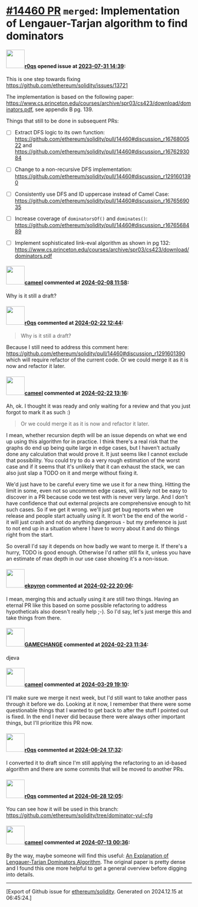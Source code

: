# [\#14460 PR](https://github.com/ethereum/solidity/pull/14460) `merged`: Implementation of Lengauer-Tarjan algorithm to find dominators

#### <img src="https://avatars.githubusercontent.com/u/457348?u=e02c93e6d98c1154952140a8d5af50d9d5ca59c9&v=4" width="50">[r0qs](https://github.com/r0qs) opened issue at [2023-07-31 14:39](https://github.com/ethereum/solidity/pull/14460):

This is one step towards fixing https://github.com/ethereum/solidity/issues/13721

The implementation is based on the following paper: https://www.cs.princeton.edu/courses/archive/spr03/cs423/download/dominators.pdf, see appendix B pg. 139.

Things that still to be done in subsequent PRs:

- [ ] Extract DFS logic to its own function: https://github.com/ethereum/solidity/pull/14460#discussion_r1676800522 and https://github.com/ethereum/solidity/pull/14460#discussion_r1676293084
- [ ] Change to a non-recursive DFS implementation: https://github.com/ethereum/solidity/pull/14460#discussion_r1291601390
- [ ] Consistently use DFS and ID uppercase instead of Camel Case: https://github.com/ethereum/solidity/pull/14460#discussion_r1676569035
- [ ] Increase coverage of `dominatorsOf()` and `dominates()`: https://github.com/ethereum/solidity/pull/14460#discussion_r1676568489
- [ ] Implement sophisticated link-eval algorithm as shown in pg 132: https://www.cs.princeton.edu/courses/archive/spr03/cs423/download/dominators.pdf


#### <img src="https://avatars.githubusercontent.com/u/137030?v=4" width="50">[cameel](https://github.com/cameel) commented at [2024-02-08 11:58](https://github.com/ethereum/solidity/pull/14460#issuecomment-1933964455):

Why is it still a draft?

#### <img src="https://avatars.githubusercontent.com/u/457348?u=e02c93e6d98c1154952140a8d5af50d9d5ca59c9&v=4" width="50">[r0qs](https://github.com/r0qs) commented at [2024-02-22 12:44](https://github.com/ethereum/solidity/pull/14460#issuecomment-1959383048):

> Why is it still a draft?

Because I still need to address this comment here: https://github.com/ethereum/solidity/pull/14460#discussion_r1291601390 which will require refactor of the current code. Or we could merge it as it is now and refactor it later.

#### <img src="https://avatars.githubusercontent.com/u/137030?v=4" width="50">[cameel](https://github.com/cameel) commented at [2024-02-22 13:16](https://github.com/ethereum/solidity/pull/14460#issuecomment-1959436780):

Ah, ok. I thought it was ready and only waiting for a review and that you just forgot to mark it as such :)

> Or we could merge it as it is now and refactor it later.

I mean, whether recursion depth will be an issue depends on what we end up using this algorithm for in practice. I think there's a real risk that the graphs do end up being quite large in edge cases, but I haven't actually done any calculation that would prove it. It just seems like I cannot exclude that possibility. You could try to do a very rough estimation of the worst case and if it seems that it's unlikely that it can exhaust the stack, we can also just slap a TODO on it and merge without fixing it.

We'd just have to be careful every time we use it for a new thing. Hitting the limit in some, even not so uncommon edge cases, will likely not be easy to discover in a PR because code we test with is never very large. And I don't have confidence that out external projects are comprehensive enough to hit such cases. So if we get it wrong. we'll just get bug reports when we release and people start actually using it. It won't be the end of the world - it will just crash and not do anything dangerous - but my preference is just to not end up in a situation where I have to worry about it and do things right from the start.

So overall I'd say it depends on how badly we want to merge it. If there's a hurry, TODO is good enough. Otherwise I'd rather still fix it, unless you have an estimate of max depth in our use case showing it's a non-issue.

#### <img src="https://avatars.githubusercontent.com/u/1347491?v=4" width="50">[ekpyron](https://github.com/ekpyron) commented at [2024-02-22 20:06](https://github.com/ethereum/solidity/pull/14460#issuecomment-1960202786):

I mean, merging this and actually using it are still two things.
Having an eternal PR like this based on some possible refactoring to address hypotheticals also doesn't really help ;-). So I'd say, let's just merge this and take things from there.

#### <img src="https://avatars.githubusercontent.com/u/4276718?u=440f6ad3063139363f7afbc7d8322481b6b060f7&v=4" width="50">[GAMECHANGE](https://github.com/GAMECHANGE) commented at [2024-02-23 11:34](https://github.com/ethereum/solidity/pull/14460#issuecomment-1961170921):

djeva

#### <img src="https://avatars.githubusercontent.com/u/137030?v=4" width="50">[cameel](https://github.com/cameel) commented at [2024-03-29 19:10](https://github.com/ethereum/solidity/pull/14460#issuecomment-2027640128):

I'll make sure we merge it next week, but I'd still want to take another pass through it before we do. Looking at it now, I remember that there were some questionable things that I wanted to get back to after the stuff I pointed out is fixed. In the end I never did because there were always other important things, but I'll prioritize this PR now.

#### <img src="https://avatars.githubusercontent.com/u/457348?u=e02c93e6d98c1154952140a8d5af50d9d5ca59c9&v=4" width="50">[r0qs](https://github.com/r0qs) commented at [2024-06-24 17:32](https://github.com/ethereum/solidity/pull/14460#issuecomment-2187073718):

I converted it to draft since I'm still applying the refactoring to an id-based algorithm and there are some commits that will be moved to another PRs.

#### <img src="https://avatars.githubusercontent.com/u/457348?u=e02c93e6d98c1154952140a8d5af50d9d5ca59c9&v=4" width="50">[r0qs](https://github.com/r0qs) commented at [2024-06-28 12:05](https://github.com/ethereum/solidity/pull/14460#issuecomment-2196759048):

You can see how it will be used in this branch: https://github.com/ethereum/solidity/tree/dominator-yul-cfg

#### <img src="https://avatars.githubusercontent.com/u/137030?v=4" width="50">[cameel](https://github.com/cameel) commented at [2024-07-13 00:36](https://github.com/ethereum/solidity/pull/14460#issuecomment-2226581291):

By the way, maybe someone will find this useful: [An Explanation of Lengauer-Tarjan Dominators Algorithm](https://www.cs.utexas.edu/~misra/Lengauer+Tarjan.pdf). The original paper is pretty dense and I found this one more helpful to get a general overview before digging into details.


-------------------------------------------------------------------------------



[Export of Github issue for [ethereum/solidity](https://github.com/ethereum/solidity). Generated on 2024.12.15 at 06:45:24.]

